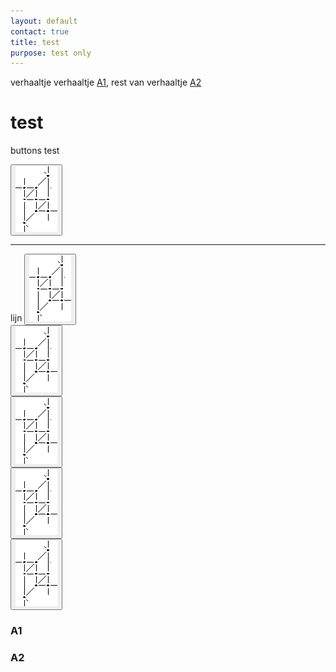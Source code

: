 ```yaml
---
layout: default
contact: true
title: test
purpose: test only
---
```



<style>
.button
  background-color: blue;
  border: 6px;
  border-color: red;
  color: green;
  padding: 0px;
  cursor: pointer;
  box-shadow: 3px 3px #ebebeb;
}

.button:hover {
  background-color: green;
   
}
  
</style>

verhaaltje verhaaltje [A1](#A1), rest van verhaaltje [A2](A2)



# test

buttons test

<a href="../images_stitches/paris-lcr.png">
<button type="button"><img src="../images_stitches/paris-lcr.png"></button>
</a>

[p-paris-lcr]: ../images_stitches/paris-lcr.png            

<p><hr></p>
lijn
<a href="../images_stitches/paris-lcr.png">
<button type="button"><img src="../images_stitches/paris-lcr.png"></button>
</a><br>
<a href="../images_stitches/paris-lcr.png">
<button type="button"><img src="../images_stitches/paris-lcr.png"></button>
</a><br>
<a href="../images_stitches/paris-lcr.png">
<button type="button"><img src="../images_stitches/paris-lcr.png"></button>
</a><br>
<a href="../images_stitches/paris-lcr.png">
<button type="button"><img src="../images_stitches/paris-lcr.png"></button>
</a><br>
<a href="../images_stitches/paris-lcr.png">
<button type="button"><img src="../images_stitches/paris-lcr.png"></button>
</a><br>

### A1
### A2

